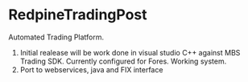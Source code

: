 RedpineTradingPost
==================

Automated Trading Platform.

1.  Initial realease will be work done in visual studio C++ against MBS Trading SDK.  Currently configured for Fores.  Working system.
2.  Port to webservices, java and FIX interface
